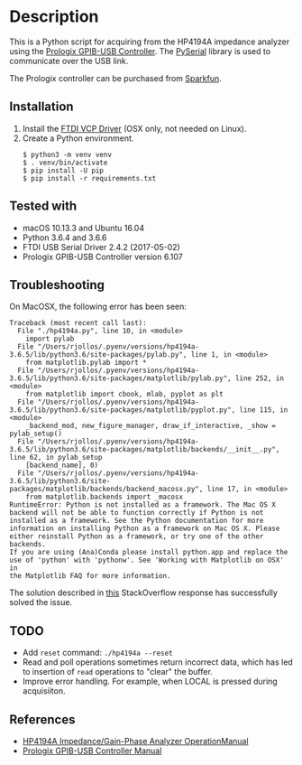 # Description

This is a Python script for acquiring from the HP4194A impedance analyzer using the [Prologix GPIB-USB Controller](http://prologix.biz/gpib-usb-controller.html). The [PySerial](http://pyserial.readthedocs.io/en/latest/pyserial_api.html) library is used to communicate over the USB link.

The Prologix controller can be purchased from [Sparkfun](https://www.sparkfun.com/products/549).

## Installation

1. Install the [FTDI VCP Driver](http://www.ftdichip.com/Drivers/VCP.htm) (OSX only, not needed on Linux).
1. Create a Python environment.
    ```
    $ python3 -m venv venv
    $ . venv/bin/activate
    $ pip install -U pip
    $ pip install -r requirements.txt
    ```

## Tested with

* macOS 10.13.3 and Ubuntu 16.04
* Python 3.6.4 and 3.6.6
* FTDI USB Serial Driver 2.4.2 (2017-05-02)
* Prologix GPIB-USB Controller version 6.107

## Troubleshooting

On MacOSX, the following error has been seen:

    Traceback (most recent call last):
      File "./hp4194a.py", line 10, in <module>
        import pylab
      File "/Users/rjollos/.pyenv/versions/hp4194a-3.6.5/lib/python3.6/site-packages/pylab.py", line 1, in <module>
        from matplotlib.pylab import *
      File "/Users/rjollos/.pyenv/versions/hp4194a-3.6.5/lib/python3.6/site-packages/matplotlib/pylab.py", line 252, in <module>
        from matplotlib import cbook, mlab, pyplot as plt
      File "/Users/rjollos/.pyenv/versions/hp4194a-3.6.5/lib/python3.6/site-packages/matplotlib/pyplot.py", line 115, in <module>
        _backend_mod, new_figure_manager, draw_if_interactive, _show = pylab_setup()
      File "/Users/rjollos/.pyenv/versions/hp4194a-3.6.5/lib/python3.6/site-packages/matplotlib/backends/__init__.py", line 62, in pylab_setup
        [backend_name], 0)
      File "/Users/rjollos/.pyenv/versions/hp4194a-3.6.5/lib/python3.6/site-packages/matplotlib/backends/backend_macosx.py", line 17, in <module>
        from matplotlib.backends import _macosx
    RuntimeError: Python is not installed as a framework. The Mac OS X 
    backend will not be able to function correctly if Python is not
    installed as a framework. See the Python documentation for more
    information on installing Python as a framework on Mac OS X. Please 
    either reinstall Python as a framework, or try one of the other backends.
    If you are using (Ana)Conda please install python.app and replace the 
    use of 'python' with 'pythonw'. See 'Working with Matplotlib on OSX' in
    the Matplotlib FAQ for more information.

The solution described in [this](https://stackoverflow.com/a/21789908/121694) StackOverflow response has successfully solved the issue.

## TODO

* Add `reset` command: `./hp4194a --reset`
* Read and poll operations sometimes return incorrect data, which has led to insertion of `read` operations to "clear" the buffer.
* Improve error handling. For example, when LOCAL is pressed during acquisiiton.

## References

* [HP4194A Impedance/Gain-Phase Analyzer OperationManual](https://www.dropbox.com/s/0716yvo4kmdzme7/HP_4194A_Operation_Manual.pdf?dl=0)
* [Prologix GPIB-USB Controller Manual](http://prologix.biz/gpib-usb-controller.html)
